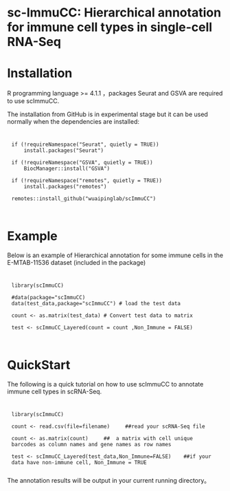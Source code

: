 # sc-ImmuCC: Hierarchical annotation for immune cell types in single-cell RNA-Seq 


# Installation
R programming language >= 4.1.1 ，packages Seurat and GSVA are required to use scImmuCC.

The installation from GitHub is in experimental stage but it can be used normally when the dependencies are installed:
<div style="backgroud-color: #f5f5f5; padding: 10px">
    
    if (!requireNamespace("Seurat", quietly = TRUE))
        install.packages("Seurat")
    
    if (!requireNamespace("GSVA", quietly = TRUE))
        BiocManager::install("GSVA")

    if (!requireNamespace("remotes", quietly = TRUE))
        install.packages("remotes")
    
    remotes::install_github("wuaipinglab/scImmuCC")
</div>

# Example
Below is an example of Hierarchical annotation for some immune cells in the E-MTAB-11536 dataset (included in the package)

<div style="backgroud-color: #f5f5f5; padding: 10px">
    
    library(scImmuCC)

    #data(package="scImmuCC)
    data(test_data,package="scImmuCC") # load the test data

    count <- as.matrix(test_data) # Convert test data to matrix

    test <- scImmuCC_Layered(count = count ,Non_Immune = FALSE)

</div>


# QuickStart
The following is a quick tutorial on how to use scImmuCC to annotate immune cell types in scRNA-Seq.

<div style="backgroud-color: #f5f5f5; padding: 10px">
    
    library(scImmuCC)
    
    count <- read.csv(file=filename)     ##read your scRNA-Seq file
             
    count <- as.matrix(count)     ##  a matrix with cell unique barcodes as column names and gene names as row names
    
    test <- scImmuCC_Layered(test_data,Non_Immune=FALSE)    ##if your data have non-immune cell, Non_Immune = TRUE
            
</div>
The annotation results will be output in your current running directory。
            
            










